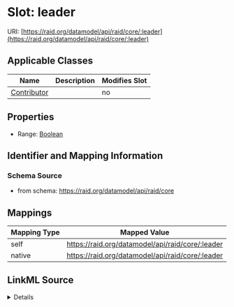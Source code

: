 

# Slot: leader



URI: [https://raid.org/datamodel/api/raid/core/:leader](https://raid.org/datamodel/api/raid/core/:leader)



<!-- no inheritance hierarchy -->





## Applicable Classes

| Name | Description | Modifies Slot |
| --- | --- | --- |
| [Contributor](../classes/Contributor.md) |  |  no  |







## Properties

* Range: [Boolean](../types/Boolean.md)





## Identifier and Mapping Information







### Schema Source


* from schema: https://raid.org/datamodel/api/raid/core




## Mappings

| Mapping Type | Mapped Value |
| ---  | ---  |
| self | https://raid.org/datamodel/api/raid/core/:leader |
| native | https://raid.org/datamodel/api/raid/core/:leader |




## LinkML Source

<details>
```yaml
name: leader
from_schema: https://raid.org/datamodel/api/raid/core
rank: 1000
alias: leader
owner: Contributor
domain_of:
- Contributor
range: boolean

```
</details>